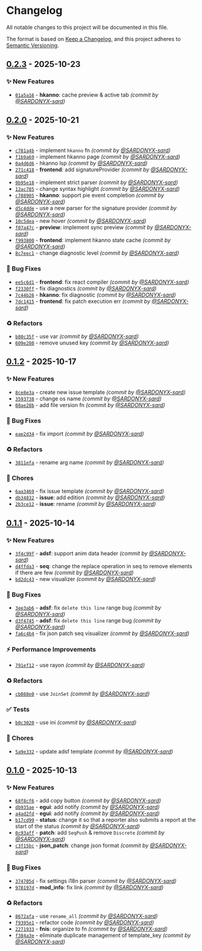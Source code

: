 # Changelog
All notable changes to this project will be documented in this file.

The format is based on [Keep a Changelog](https://keepachangelog.com/en/1.0.0/),
and this project adheres to [Semantic Versioning](https://semver.org/spec/v2.0.0.html).

## [0.2.3] - 2025-10-23
### :sparkles: New Features
- [`01a5a16`](https://github.com/SARDONYX-sard/d-merge/commit/01a5a161a4686a5bc0d663d2e7c3f654e9766c66) - **hkanno**: cache preview & active tab *(commit by [@SARDONYX-sard](https://github.com/SARDONYX-sard))*


## [0.2.0] - 2025-10-21
### :sparkles: New Features
- [`c781a4b`](https://github.com/SARDONYX-sard/d-merge/commit/c781a4b8433a7232a9fb7680b8ba6b67ebce6838) - implement `hkanno` fn *(commit by [@SARDONYX-sard](https://github.com/SARDONYX-sard))*
- [`f1b9a69`](https://github.com/SARDONYX-sard/d-merge/commit/f1b9a6940b0dd86240d7a45ad27d301c5a854b97) - implement hkanno page *(commit by [@SARDONYX-sard](https://github.com/SARDONYX-sard))*
- [`0a4d6d6`](https://github.com/SARDONYX-sard/d-merge/commit/0a4d6d647aac8b8fa2d210ea4d9516cb1078460d) - hkanno lsp *(commit by [@SARDONYX-sard](https://github.com/SARDONYX-sard))*
- [`271c418`](https://github.com/SARDONYX-sard/d-merge/commit/271c4183ff843155c89268875b77e4878487e362) - **frontend**: add signatureProvider *(commit by [@SARDONYX-sard](https://github.com/SARDONYX-sard))*
- [`9b95e18`](https://github.com/SARDONYX-sard/d-merge/commit/9b95e18664d03d10c7fed9543cef52c5ba35490f) - implement strict parser *(commit by [@SARDONYX-sard](https://github.com/SARDONYX-sard))*
- [`12ac785`](https://github.com/SARDONYX-sard/d-merge/commit/12ac785a543cd572573016abb1754463948b2835) - change syntax highlight *(commit by [@SARDONYX-sard](https://github.com/SARDONYX-sard))*
- [`c788905`](https://github.com/SARDONYX-sard/d-merge/commit/c78890528eaf025ca33fda8d2e2161177e6dab44) - **hkanno**: support pie event completion *(commit by [@SARDONYX-sard](https://github.com/SARDONYX-sard))*
- [`d5c4dde`](https://github.com/SARDONYX-sard/d-merge/commit/d5c4dde4c5d77a585f734deecfb9e9213e00976d) - use a new parser for the signature provider *(commit by [@SARDONYX-sard](https://github.com/SARDONYX-sard))*
- [`10c5dea`](https://github.com/SARDONYX-sard/d-merge/commit/10c5dea8d7877ba04fbca7a4215750554f137092) - new hover *(commit by [@SARDONYX-sard](https://github.com/SARDONYX-sard))*
- [`f07a47c`](https://github.com/SARDONYX-sard/d-merge/commit/f07a47cca754aa64fae03b2ee013c8c3ca510983) - **preview**: implement sync preview *(commit by [@SARDONYX-sard](https://github.com/SARDONYX-sard))*
- [`f993800`](https://github.com/SARDONYX-sard/d-merge/commit/f993800451be739e2b8dbfb20b6f53ce814d808a) - **frontend**: implement hkanno state cache *(commit by [@SARDONYX-sard](https://github.com/SARDONYX-sard))*
- [`8c7eec1`](https://github.com/SARDONYX-sard/d-merge/commit/8c7eec12249512606ca04bc66ab3d07eb4687d53) - change diagnostic level *(commit by [@SARDONYX-sard](https://github.com/SARDONYX-sard))*

### :bug: Bug Fixes
- [`ee5c6d1`](https://github.com/SARDONYX-sard/d-merge/commit/ee5c6d10f88d51093710897d574a3b12e160db15) - **frontend**: fix react compiler *(commit by [@SARDONYX-sard](https://github.com/SARDONYX-sard))*
- [`f2330ff`](https://github.com/SARDONYX-sard/d-merge/commit/f2330ffce2d2f1b40c117976e9518778eb5ea911) - fix diagnostics *(commit by [@SARDONYX-sard](https://github.com/SARDONYX-sard))*
- [`7c44b26`](https://github.com/SARDONYX-sard/d-merge/commit/7c44b26354f8a01ac2c7bac2e0cdc729766443ea) - **hkanno**: fix diagnostic *(commit by [@SARDONYX-sard](https://github.com/SARDONYX-sard))*
- [`7dc1415`](https://github.com/SARDONYX-sard/d-merge/commit/7dc14158cc263798677ce5ea5f256aa89fb25ec0) - **frontend**: fix patch execution err *(commit by [@SARDONYX-sard](https://github.com/SARDONYX-sard))*

### :recycle: Refactors
- [`b80c35f`](https://github.com/SARDONYX-sard/d-merge/commit/b80c35f6d10f913e8f7ef1619db0bb159ba85a14) - use var *(commit by [@SARDONYX-sard](https://github.com/SARDONYX-sard))*
- [`609e280`](https://github.com/SARDONYX-sard/d-merge/commit/609e2809d63fe79668e989ba5bde77c14537171e) - remove unused key *(commit by [@SARDONYX-sard](https://github.com/SARDONYX-sard))*


## [0.1.2] - 2025-10-17
### :sparkles: New Features
- [`8ce8e3a`](https://github.com/SARDONYX-sard/d-merge/commit/8ce8e3ab772dd729ef0a30160cf80e21489874ff) - create new issue template *(commit by [@SARDONYX-sard](https://github.com/SARDONYX-sard))*
- [`3593738`](https://github.com/SARDONYX-sard/d-merge/commit/35937380f9c84d0337f86c8a580d03c20223f074) - change os name *(commit by [@SARDONYX-sard](https://github.com/SARDONYX-sard))*
- [`08ae28b`](https://github.com/SARDONYX-sard/d-merge/commit/08ae28bc5b9a4531e1cd26f19a55ad63388260f1) - add file version fn *(commit by [@SARDONYX-sard](https://github.com/SARDONYX-sard))*

### :bug: Bug Fixes
- [`eae2d34`](https://github.com/SARDONYX-sard/d-merge/commit/eae2d34179634b14b97f4012e50268d6ca2c434c) - fix import *(commit by [@SARDONYX-sard](https://github.com/SARDONYX-sard))*

### :recycle: Refactors
- [`3811efa`](https://github.com/SARDONYX-sard/d-merge/commit/3811efa02beb1324aaa2c631e4532a88389506c4) - rename arg name *(commit by [@SARDONYX-sard](https://github.com/SARDONYX-sard))*

### :wrench: Chores
- [`6aa3469`](https://github.com/SARDONYX-sard/d-merge/commit/6aa3469a0dfd4362a1bc1789e87d87d6f3f74ef3) - fix issue template *(commit by [@SARDONYX-sard](https://github.com/SARDONYX-sard))*
- [`db34832`](https://github.com/SARDONYX-sard/d-merge/commit/db3483292a4691d5e957682396d487a43008f265) - **issue**: add edition *(commit by [@SARDONYX-sard](https://github.com/SARDONYX-sard))*
- [`2b3ce12`](https://github.com/SARDONYX-sard/d-merge/commit/2b3ce12bf8d913af0e61a12d164e16653baa0bb7) - **issue**: rename *(commit by [@SARDONYX-sard](https://github.com/SARDONYX-sard))*


## [0.1.1] - 2025-10-14
### :sparkles: New Features
- [`3f4c99f`](https://github.com/SARDONYX-sard/d-merge/commit/3f4c99f482fb8179429c54f9f4da609e74f1e203) - **adsf**: support anim data header *(commit by [@SARDONYX-sard](https://github.com/SARDONYX-sard))*
- [`d4ffda3`](https://github.com/SARDONYX-sard/d-merge/commit/d4ffda31668bbb9483997b71af59a4ee94ddcc5d) - **seq**: change the replace operation in seq to remove elements if there are few *(commit by [@SARDONYX-sard](https://github.com/SARDONYX-sard))*
- [`bd2dc43`](https://github.com/SARDONYX-sard/d-merge/commit/bd2dc4310feefd58e28d32d1d74b30188c8fdaf1) - new visualizer *(commit by [@SARDONYX-sard](https://github.com/SARDONYX-sard))*

### :bug: Bug Fixes
- [`3ee3ab6`](https://github.com/SARDONYX-sard/d-merge/commit/3ee3ab6e73ce1af958eac658d498e00406d633a2) - **adsf**: fix `delete this line` range bug *(commit by [@SARDONYX-sard](https://github.com/SARDONYX-sard))*
- [`d3f4745`](https://github.com/SARDONYX-sard/d-merge/commit/d3f4745a60cfbe8c2dbe48dde0d72f65f935609d) - **adsf**: fix `delete this line` range bug *(commit by [@SARDONYX-sard](https://github.com/SARDONYX-sard))*
- [`fa6c4b4`](https://github.com/SARDONYX-sard/d-merge/commit/fa6c4b437dfcbcde878f0dbccb6302555a160cc8) - fix json patch seq visualizer *(commit by [@SARDONYX-sard](https://github.com/SARDONYX-sard))*

### :zap: Performance Improvements
- [`791ef12`](https://github.com/SARDONYX-sard/d-merge/commit/791ef126344daded38370260bad62d83d3fc5758) - use rayon *(commit by [@SARDONYX-sard](https://github.com/SARDONYX-sard))*

### :recycle: Refactors
- [`cb088e0`](https://github.com/SARDONYX-sard/d-merge/commit/cb088e02380aeba659bae684d968f0584426d760) - use `JoinSet` *(commit by [@SARDONYX-sard](https://github.com/SARDONYX-sard))*

### :white_check_mark: Tests
- [`b0c3020`](https://github.com/SARDONYX-sard/d-merge/commit/b0c302025689b81cb5aba2d1d90df6ab1df58ae8) - use ini *(commit by [@SARDONYX-sard](https://github.com/SARDONYX-sard))*

### :wrench: Chores
- [`5a9e332`](https://github.com/SARDONYX-sard/d-merge/commit/5a9e332c3f9cce09c80cc623746a2943e9034790) - update adsf template *(commit by [@SARDONYX-sard](https://github.com/SARDONYX-sard))*


## [0.1.0] - 2025-10-13
### :sparkles: New Features
- [`68f8cf6`](https://github.com/SARDONYX-sard/d-merge/commit/68f8cf6704f219907532052815c5583fc28c6c68) - add copy button *(commit by [@SARDONYX-sard](https://github.com/SARDONYX-sard))*
- [`db935ae`](https://github.com/SARDONYX-sard/d-merge/commit/db935aefab7e4919a26682b0ead25249b23d89d8) - **egui**: add notify *(commit by [@SARDONYX-sard](https://github.com/SARDONYX-sard))*
- [`a4ad2fd`](https://github.com/SARDONYX-sard/d-merge/commit/a4ad2fd1a5b29af764eb0a87faaea4b92f9ce63d) - **egui**: add notify *(commit by [@SARDONYX-sard](https://github.com/SARDONYX-sard))*
- [`b17cd99`](https://github.com/SARDONYX-sard/d-merge/commit/b17cd995c064e34aaa9e7d732aa383cbd5b645d4) - **status**: change it so that a reporter also submits a report at the start of the status *(commit by [@SARDONYX-sard](https://github.com/SARDONYX-sard))*
- [`0c93aff`](https://github.com/SARDONYX-sard/d-merge/commit/0c93aff01457995e42b3cb45323f024e36cac536) - **patch**: add `SeqPush` & remove `Discrete` *(commit by [@SARDONYX-sard](https://github.com/SARDONYX-sard))*
- [`c3f15bc`](https://github.com/SARDONYX-sard/d-merge/commit/c3f15bc0278ad8e13e7b74d188a0841d0b80674b) - **json_patch**: change json format *(commit by [@SARDONYX-sard](https://github.com/SARDONYX-sard))*

### :bug: Bug Fixes
- [`374705d`](https://github.com/SARDONYX-sard/d-merge/commit/374705d71fec7619d4ef3b503295fd3e4af21962) - fix settings i18n parser *(commit by [@SARDONYX-sard](https://github.com/SARDONYX-sard))*
- [`978197d`](https://github.com/SARDONYX-sard/d-merge/commit/978197d4c778cceeee05aecf1aa9b71e9692a7f9) - **mod_info**: fix link *(commit by [@SARDONYX-sard](https://github.com/SARDONYX-sard))*

### :recycle: Refactors
- [`8672afa`](https://github.com/SARDONYX-sard/d-merge/commit/8672afa9134759f71917006b468806246cc871cf) - use `rename_all` *(commit by [@SARDONYX-sard](https://github.com/SARDONYX-sard))*
- [`f9395e1`](https://github.com/SARDONYX-sard/d-merge/commit/f9395e137b3d30fa995f89e44a5b2d044e113bf3) - refactor code *(commit by [@SARDONYX-sard](https://github.com/SARDONYX-sard))*
- [`2271933`](https://github.com/SARDONYX-sard/d-merge/commit/2271933a9e842f2eb60fc26f8cf6d75e73a7e286) - **fnis**: organize to fn *(commit by [@SARDONYX-sard](https://github.com/SARDONYX-sard))*
- [`f384a3e`](https://github.com/SARDONYX-sard/d-merge/commit/f384a3ee8a64694adc89f92d7361944a9781306c) - eliminate duplicate management of template_key *(commit by [@SARDONYX-sard](https://github.com/SARDONYX-sard))*

[0.1.0]: https://github.com/SARDONYX-sard/d-merge/compare/0.1.0-beta.3...0.1.0
[0.1.1]: https://github.com/SARDONYX-sard/d-merge/compare/0.1.0...0.1.1
[0.1.2]: https://github.com/SARDONYX-sard/d-merge/compare/0.1.1...0.1.2
[0.2.0]: https://github.com/SARDONYX-sard/d-merge/compare/0.1.2...0.2.0
[0.2.3]: https://github.com/SARDONYX-sard/d-merge/compare/0.2.2...0.2.3
